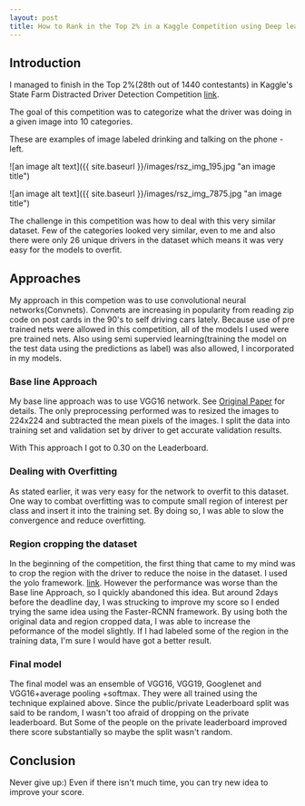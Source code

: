 ```yaml
---
layout: post
title: How to Rank in the Top 2% in a Kaggle Competition using Deep learning
---
```


## Introduction
I managed to finish in the Top 2%(28th out of 1440 contestants) in Kaggle's State Farm Distracted Driver Detection Competition [link](https://www.kaggle.com/c/state-farm-distracted-driver-detection).

The goal of this competition was to categorize what the driver was doing in a given image into 10 categories.

These are examples of image labeled drinking and talking on the phone - left.

![an image alt text]({{ site.baseurl }}/images/rsz_img_195.jpg "an image title")

![an image alt text]({{ site.baseurl }}/images/rsz_img_7875.jpg "an image title")

The challenge in this competition was how to deal with this very similar dataset. Few of the categories looked very similar, even to me and also there were only 26 unique drivers in the dataset which means it was very easy for the models to overfit.

## Approaches
My approach in this competion was to use convolutional neural networks(Convnets). Convnets are increasing in popularity from reading zip code on post cards in the 90's to self driving cars lately. Because use of pre trained nets were allowed in this competition, all of the models I used were pre trained nets. Also using semi supervied learning(training the model on the test data using the predictions as label) was also allowed, I incorporated in my models.

### Base line Approach
My base line approach was to use VGG16 network. See [Original Paper](http://arxiv.org/pdf/1409.1556v6.pdf) for details. The only preprocessing performed was to resized the images to 224x224 and subtracted the mean pixels of the images. I split the data into training set and validation set by driver to get accurate validation results.

With This approach I got to 0.30 on the Leaderboard.

### Dealing with Overfitting
As stated earlier, it was very easy for the network to overfit to this dataset. One way to combat overfitting was to compute small region of interest per class and insert it into the training set. By doing so, I was able to slow the convergence and reduce overfitting.

### Region cropping the dataset
In the beginning of the competition, the first thing that came to my mind was to crop the region with the driver to reduce the noise in the dataset. I used the yolo framework. [link](http://pjreddie.com/darknet/yolo/). However the performance was worse than the Base line Approach, so I quickly abandoned this idea. But around 2days before the deadline day, I was strucking to improve my score so I ended trying the same idea using the Faster-RCNN framework. By using both the original data and region cropped data, I was able to increase the peformance of the model slightly. If I had labeled some of the region in the training data, I'm sure I would have got a better result.

### Final model
The final model was an ensemble of VGG16, VGG19, Googlenet and VGG16+average pooling +softmax. They were all trained using the technique explained above. Since the public/private Leaderboard split was said to be random, I wasn't too afraid of dropping on the private leaderboard. But Some of the people on the private leaderboard improved there score substantially so maybe the split wasn't random.

## Conclusion
Never give up:) Even if there isn't much time, you can try new idea to improve your score.
